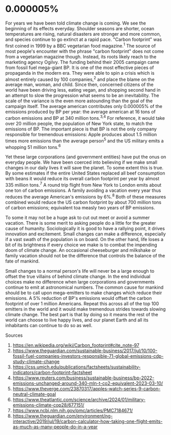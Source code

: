 # 0.000005%

For years we have been told climate change is coming. We see the beginning of its effects everyday. Shoulder seasons are shorter, ocean temperatures are rising, natural disasters are stronger and more common, and species continue to go extinct at a rapid pace. "Carbon footprint" was first coined in 1999 by a BBC vegetarian food magazine.<sup>1</sup> The source of most people's encounter with the phrase "carbon footprint" does not come from a vegetarian magazine though. Instead, its roots likely reach to the marketing agency Ogilvy. The funding behind their 2005 campaign came from fossil fuel mega-giant BP. It is one of the most effective pieces of propaganda in the modern era. They were able to spin a crisis which is almost entirely caused by 100 companies,<sup>2</sup> and place the blame on the average man, woman, and child. Since then, concerned citizens of the world have been driving less, eating vegan, and shopping second hand in an attempt to slow the progression what seems to be an inevitability. The scale of the variance is the even more astounding than the goal of the campaign itself. The average american contributes only 0.000005% of the emissions produced by BP per year: the average american at 16 tons of carbon emissions and BP at 340 million tons.<sup>3,4</sup> For reference, it would take over 20 million people, the population of New York state, to match the emissions of BP. The important piece is that BP is not the only company responsible for tremendous emissions: Apple produces about 1.5 million times more emissions than the average person<sup>5</sup> and the US military emits a whopping 51 million tons.<sup>6</sup>

Yet these large corporations (and government entities) have put the onus on everyday people. We have been coerced into believing if we make small changes in our daily lives it will save the planet. To some extent this is true. By some estimates if the entire United States replaced all beef consumption with beans it would reduce its overall carbon footprint per year by almost 335 million tons.<sup>7</sup> A round trip flight from New York to London emits about one ton of carbon emissions. A family avoiding a vacation every year thus reduces the average American's emissions by 6%.<sup>8</sup> Both of these measures combined would reduce the US carbon footprint by about 700 million tons of carbon emissions; equivalent toa measly two years of BP emissions.

To some it may not be a huge ask to cut out meet or avoid a summer vacation. There is some merit to asking people do a little for the greater cause of humanity. Sociologically it is good to have a rallying point, it drives innovation and excitement. Small changes can make a difference, especially if a vast swath of the population is on board. On the other hand, life loses a bit of its brightness if every choice we make is to combat the impending doom of climate change. An occasional cheeseburger and milkshake or family vacation should not be the difference that controls the balance of the fate of mankind.

Small changes to a normal person's life will never be a large enough to offset the true villains of behind climate change. In the end individual choices make no difference when large corporations and governments continue to emit at astronomical numbers. The common cause for mankind should be to call upon mega-emitters to make changes which reduce their emissions. A 5% reduction  of BP's emissions would offset the carbon footprint of over 1 million Americans. Repeat this across all of the top 100 emitters in the world and it would make tremendous strides towards slowing climate change. The best part is that by doing so it means the rest of the world can choose to live happy lives, and our planet Earth and all its inhabitants can continue to do so as well.

Sources
1. https://en.wikipedia.org/wiki/Carbon_footprint#cite_note-97 
2. https://www.theguardian.com/sustainable-business/2017/jul/10/100-fossil-fuel-companies-investors-responsible-71-global-emissions-cdp-study-climate-change
3. https://css.umich.edu/publications/factsheets/sustainability-indicators/carbon-footprint-factsheet
4. https://www.reuters.com/business/sustainable-business/bp-2022-emissions-unchanged-around-340-mln-t-co2-equivalent-2023-03-10/
5. https://www.theverge.com/23870317/apples-watch-series-9-carbon-neutral-climate-goal
6. https://www.theatlantic.com/science/archive/2024/01/military-emissions-climate-cop28/677151/
7. https://www.ncbi.nlm.nih.gov/pmc/articles/PMC7184671/
8. https://www.theguardian.com/environment/ng-interactive/2019/jul/19/carbon-calculator-how-taking-one-flight-emits-as-much-as-many-people-do-in-a-year 